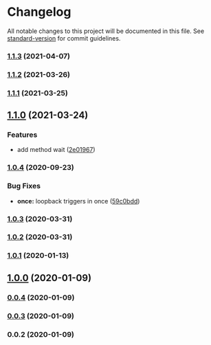 # Changelog

All notable changes to this project will be documented in this file. See [standard-version](https://github.com/conventional-changelog/standard-version) for commit guidelines.

### [1.1.3](https://github.com/Krivega/events-constructor/compare/v1.1.2...v1.1.3) (2021-04-07)

### [1.1.2](https://github.com/Krivega/events-constructor/compare/v1.1.1...v1.1.2) (2021-03-26)

### [1.1.1](https://github.com/Krivega/events-constructor/compare/v1.1.0...v1.1.1) (2021-03-25)

## [1.1.0](https://github.com/Krivega/events-constructor/compare/v1.0.4...v1.1.0) (2021-03-24)

### Features

- add method wait ([2e01967](https://github.com/Krivega/events-constructor/commit/2e019674148c9673a1e260a40c0db9d8a561b8d8))

### [1.0.4](https://github.com/Krivega/events-constructor/compare/v1.0.3...v1.0.4) (2020-09-23)

### Bug Fixes

- **once:** loopback triggers in once ([59c0bdd](https://github.com/Krivega/events-constructor/commit/59c0bdd88d95dfd69e6ef96c3d7ac33d90783837))

### [1.0.3](https://github.com/Krivega/events-constructor/compare/v1.0.2...v1.0.3) (2020-03-31)

### [1.0.2](https://github.com/Krivega/events-constructor/compare/v1.0.1...v1.0.2) (2020-03-31)

### [1.0.1](https://github.com/Krivega/events-constructor/compare/v1.0.0...v1.0.1) (2020-01-13)

## [1.0.0](https://github.com/Krivega/events-constructor/compare/v0.0.4...v1.0.0) (2020-01-09)

### [0.0.4](https://github.com/Krivega/events-constructor/compare/v0.0.3...v0.0.4) (2020-01-09)

### [0.0.3](https://github.com/Krivega/events-constructor/compare/v0.0.2...v0.0.3) (2020-01-09)

### 0.0.2 (2020-01-09)
